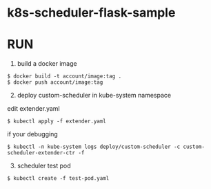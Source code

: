# k8s-scheduler-flask-sample

# RUN

1. build a docker image

```
$ docker build -t account/image:tag .
$ docker push account/image:tag
```

2. deploy custom-scheduler in kube-system namespace

edit extender.yaml


```
$ kubectl apply -f extender.yaml
```

if your debugging

```
$ kubectl -n kube-system logs deploy/custom-scheduler -c custom-scheduler-extender-ctr -f
```

3. scheduler test pod 

```
$ kubectl create -f test-pod.yaml
```
